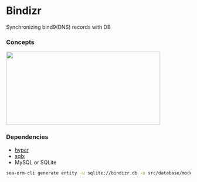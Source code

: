 # Bindizr

Synchronizing bind9(DNS) records with DB

### Concepts

<img src="https://github.com/user-attachments/assets/c53df52e-b658-404d-b9ea-b4a0756c0d49" width="420px" height="200x">

### Dependencies

- [hyper](https://hyper.rs/)
- [sqlx](https://github.com/launchbadge/sqlx)
- MySQL or SQLite

```bash
sea-orm-cli generate entity -u sqlite://bindizr.db -o src/database/model
```

